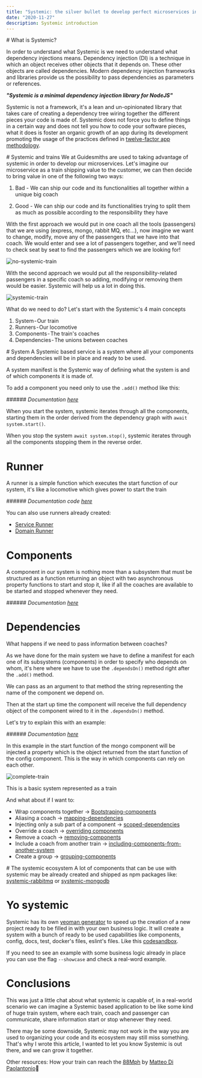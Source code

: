 ```yaml
---
title: "Systemic: the silver bullet to develop perfect microservices in Node.JS."
date: "2020-11-27"
description: Systemic introduction
---
```


# What is Systemic?

In order to understand what Systemic is we need to understand what dependency injections means. Dependency injection (DI) is a technique in which an object receives other objects that it depends on. These other objects are called dependencies. Modern dependency injection frameworks and libraries provide us the possibility to pass dependencies as parameters or references.

**_"Systemic is a minimal dependency injection library for NodeJS"_**

Systemic is not a framework, it's a lean and un-opinionated library that takes care of creating a dependency tree wiring together the different pieces your code is made of. Systemic does not force you to define things in a certain way and does not tell you how to code your software pieces, what it does is foster an organic growth of an app during its development promoting the usage of the practices defined in [twelve-factor app methodology](https://12factor.net/).

# Systemic and trains
We at Guidesmiths are used to taking advantage of systemic in order to develop our microservices. Let's imagine our microservice as a train shipping value to the customer, we can then decide to bring value in one of the following two ways:

1. Bad - We can ship our code and its functionalities all together within a unique big coach

2. Good - We can ship our code and its functionalities trying to split them as much as possible according to the responsibility they have

With the first approach we would put in one coach all the tools (passengers) that we are using (express, mongo, rabbit MQ, etc…), now imagine we want to change, modify, move any of the passengers that we have into that coach. We would enter and see a lot of passengers together, and we'll need to check seat by seat to find the passengers which we are looking for!

![no-systemic-train](https://dev-to-uploads.s3.amazonaws.com/i/9i8kmll0a82zmqigz4mj.jpg)

With the second approach we would put all the responsibility-related passengers in a specific coach so adding, modifying or removing them would be easier. Systemic will help us a lot in doing this.

![systemic-train](https://dev-to-uploads.s3.amazonaws.com/i/10jh2qgind4vbtssutyk.jpg)

What do we need to do? Let's start with the Systemic's 4 main concepts

1. System - Our train
2. Runners - Our locomotive
3. Components - The train's coaches
4. Dependencies - The unions between coaches

# System
A Systemic based service is a system where all your components and dependencies will be in place and ready to be used.

A system manifest is the Systemic way of defining what the system is and of which components it is made of.

To add a component you need only to use the `.add()` method like this:

###### *Documentation [here](https://guidesmiths.github.io/systemic/#/?id=define-the-system)*

When you start the system, systemic iterates through all the components, starting them in the order derived from the dependency graph with `await system.start()`.

When you stop the system `await system.stop()`, systemic iterates through all the components stopping them in the reverse order.

# Runner

A runner is a simple function which executes the start function of our system, it's like a locomotive which gives power to start the train

###### *Documentation code [here](https://guidesmiths.github.io/systemic/#/?id=runners)*

You can also use runners already created:

- [Service Runner](https://github.com/guidesmiths/systemic-service-runner)
- [Domain Runner](https://github.com/guidesmiths/systemic-domain-runner)

# Components

A component in our system is nothing more than a subsystem that must be structured as a function returning an object with two asynchronous property functions to start and stop it, like if all the coaches are available to be started and stopped whenever they need.

###### *Documentation [here](https://guidesmiths.github.io/systemic/#/?id=components)*

# Dependencies

What happens if we need to pass information between coaches?

As we have done for the main system we have to define a manifest for each one of its subsystems (components) in order to specify who depends on whom, it's here where we have to use the `.dependsOn()` method right after the `.add()` method.

We can pass as an argument to that method the string representing the name of the component we depend on.

Then at the start up time the component will receive the full dependency object of the component wired to it in the `.dependsOn()` method.

Let's try to explain this with an example:

###### *Documentation [here](https://guidesmiths.github.io/systemic/#/?id=dependencies)*

In this example in the start function of the mongo component will be injected a property which is the object returned from the start function of the config component. This is the way in which components can rely on each other.

![complete-train](https://dev-to-uploads.s3.amazonaws.com/i/2bukl6rn8hey0de5ubfh.jpg)

This is a basic system represented as a train

And what about if I want to:
- Wrap components together → [Bootstraping-components](https://guidesmiths.github.io/systemic/#/?id=bootstraping-components)
- Aliasing a coach → [mapping-dependencies](https://guidesmiths.github.io/systemic/#/?id=mapping-dependencies)
- Injecting only a sub part of a component → [scoped-dependencies](https://guidesmiths.github.io/systemic/#/?id=scoped-dependencies)
- Override a coach → [overriding components](https://guidesmiths.github.io/systemic/#/?id=overriding-components)
- Remove a coach → [removing-components](https://guidesmiths.github.io/systemic/#/?id=removing-components)
- Include a coach from another train → [including-components-from-another-system](https://guidesmiths.github.io/systemic/#/?id=including-components-from-another-system)
- Create a group → [grouping-components](https://guidesmiths.github.io/systemic/#/?id=grouping-components)

# The systemic ecosystem
A lot of components that can be use with systemic may be already created and shipped as npm packages like: [systemic-rabbitmq](https://www.npmjs.com/package/systemic-rabbitmq) or [systemic-mongodb](https://www.npmjs.com/package/systemic-mongodb)

# Yo systemic
Systemic has its own [yeoman generator](https://github.com/guidesmiths/generator-systemic) to speed up the creation of a new project ready to be filled in with your own business logic. It will create a system with a bunch of ready to be used capabilities like components, config, docs, test, docker's files, eslint's files. Like this [codesandbox](https://codesandbox.io/s/zen-thunder-0uuqj?file=/index.js).

If you need to see an example with some business logic already in place you can use the flag `--showcase` and check a real-word example.

# Conclusions
This was just a little chat about what systemic is capable of, in a real-world scenario we can imagine a Systemic based application to be like some kind of huge train system, where each train, coach and passenger can communicate, share information start or stop whenever they need.

There may be some downside, Systemic may not work in the way you are used to organizing your code and its ecosystem may still miss something. That's why I wrote this article, I wanted to let you know Systemic is out there, and we can grow it together.

Other resources:
How your train can reach the [88Mph](https://matteodipaolo.github.io/Reaching88MphWithSystemic/#/) by [Matteo Di Paolantonio](https://dev.to/matteodipaolo)🚆
